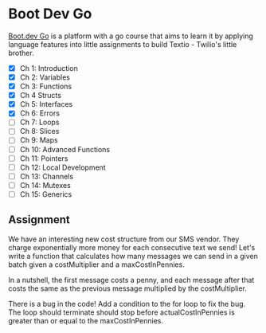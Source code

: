 # Boot Dev Go

[Boot.dev Go](boot.dev) is a platform with a go course that aims to learn it by applying language features into little assignments to build Textio - Twilio's little brother. 

- [x] Ch 1: Introduction
- [x] Ch 2: Variables
- [x] Ch 3: Functions
- [x] Ch 4 Structs
- [x] Ch 5: Interfaces
- [x] Ch 6: Errors
- [ ] Ch 7: Loops
- [ ] Ch 8: Slices
- [ ] Ch 9: Maps
- [ ] Ch 10: Advanced Functions
- [ ] Ch 11: Pointers
- [ ] Ch 12: Local Development
- [ ] Ch 13: Channels
- [ ] Ch 14: Mutexes
- [ ] Ch 15: Generics

## Assignment

We have an interesting new cost structure from our SMS vendor. They charge exponentially more money for each consecutive text we send! Let's write a function that calculates how many messages we can send in a given batch given a costMultiplier and a maxCostInPennies.

In a nutshell, the first message costs a penny, and each message after that costs the same as the previous message multiplied by the costMultiplier.

There is a bug in the code! Add a condition to the for loop to fix the bug. The loop should terminate should stop before actualCostInPennies is greater than or equal to the maxCostInPennies.